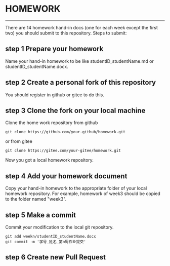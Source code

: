 # HOMEWORK

***

There are 14 homework hand-in docs (one for each week except the first two) you should submit to this repository. 
Steps to submit:

## step 1 Prepare your homework

Name your hand-in homework to be like studentID_studentName.md or 
studentID_studentName.docx. 

## step 2 Create a personal fork of this repository

You should register in github or gitee to do this.

## step 3 Clone the fork on your local machine

Clone the home work repository from github

```shell
git clone https://github.com/your-github/homework.git
```

or from gitee

```shell
git clone https://gitee.com/your-gitee/homework.git
```

Now you got a local homework repository.

## step 4 Add your homework document

Copy your hand-in homework to the appropriate folder of your local homework repository. 
For example, homework of week3 should be copied to the folder named "week3".

## step 5 Make a commit

Commit your modification to the local git repository.

```shell
git add weekn/studentID_studentName.docx
git commit -m '学号_姓名_第n周作业提交'
```

## step 6 Create new Pull Request




